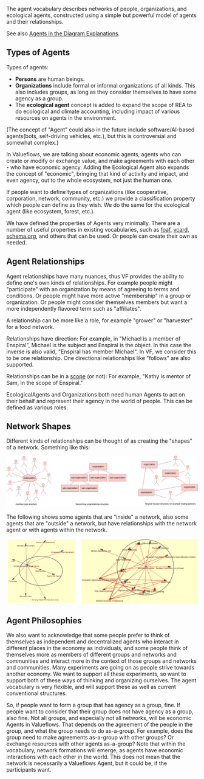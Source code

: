 
The agent vocabulary describes networks of people, organizations, and ecological agents, constructed using a simple but powerful model of agents and their relationships.

See also [Agents in the Diagram Explanations](../specification/model-text.md#agent).

## Types of Agents

Types of agents:

* **Persons** are human beings.
* **Organizations** include formal or informal organizations of all kinds. This also includes groups, as long as they consider themselves to have some agency as a group.
* The **ecological agent** concept is added to expand the scope of REA to do ecological and climate accounting, including impact of various resources on agents in the environment.

(The concept of "Agent" could also in the future include software/AI-based agents(bots, self-driving vehicles, etc.), but this is controversial and somewhat complex.)

In Valueflows, we are talking about economic agents, agents who can create or modify or exchange value, and make agreements with each other - who have economic agency.  Adding the Ecological Agent also expands the concept of "economic", bringing that kind of activity and impact, and even agency, out to the whole ecosystem, not just the human one.

If people want to define types of organizations (like cooperative, corporation, network, community, etc.) we provide a classification property which people can define as they wish.  We do the same for the ecological agent (like ecosystem, forest, etc.).

We have defined the properties of Agents very minimally. There are a number of useful properties in existing vocabularies, such as [foaf](http://xmlns.com/foaf/spec/), [vcard](https://www.w3.org/TR/vcard-rdf/), [schema.org](https://schema.org/), and others that can be used. Or people can create their own as needed.

## Agent Relationships

Agent relationships have many nuances, thus VF provides the ability to define one's own kinds of relationships.  For example people might "participate" with an organization by means of agreeing to terms and conditions.  Or people might have more active "membership" in a group or organization.  Or people might consider themselves members but want a more independently flavored term such as "affiliates".

A relationship can be more like a role, for example "grower" or "harvester" for a food network.

Relationships have direction: For example, in "Michael is a member of Enspiral", Michael is the subject and Enspiral is the object.  In this case the inverse is also valid, "Enspiral has member Michael". In VF, we consider this to be one relationship.  One directional relationships like "follows" are also supported.

Relationships can be in a [scope](scoping.md) (or not): For example, "Kathy is mentor of Sam, in the scope of Enspiral."

EcologicalAgents and Organizations both need human Agents to act on their behalf and represent their agency in the world of people. This can be defined as various roles.

## Network Shapes

Different kinds of relationships can be thought of as creating the "shapes" of a network. Something like this:

![diagrams showing member-type, sub-organizational, trading partner relationships](../assets/agent-shapes-examples.png)

The following shows some agents that are "inside" a network, also some agents that are "outside" a network, but have relationships with the network agent or with agents within the network.

![diagrams from a tool showing agent relationships](../assets/agent-shapes-tool.png)

## Agent Philosophies

We also want to acknowledge that some people prefer to think of themselves as independent and decentralized agents who interact in different places in the economy as individuals, and some people think of themselves more as members of different groups and networks and communities and interact more in the context of those groups and networks and communities.  Many experiments are going on as people strive towards another economy.  We want to support all these experiments, so want to support both of these ways of thinking and organizing ourselves.  The agent vocabulary is very flexible, and will support these as well as current conventional structures.

So, if people want to form a group that has agency as a group, fine.  If people want to consider that their group does not have agency as a group, also fine.  Not all groups, and especially not all networks, will be economic Agents in Valueflows. That depends on the agreement of the people in the group, and what the group needs to do as-a-group. For example, does the group need to make agreements as-a-group with other groups? Or exchange resources with other agents as-a-group?  Note that within the vocabulary, network formations will emerge, as agents have economic interactions with each other in the world.  This does not mean that the network is necessarily a Valueflows Agent, but it could be, if the participants want.
